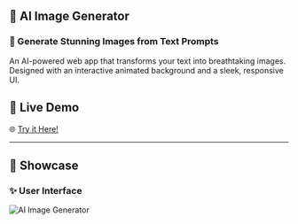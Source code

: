 ## 🚀 AI Image Generator  

### 🎨 Generate Stunning Images from Text Prompts  
An AI-powered web app that transforms your text into breathtaking images. Designed with an interactive animated background and a sleek, responsive UI.  

## 🔗 Live Demo  
🌐 [Try it Here!](https://67cbf6a86b776b813507f9e4--remarkable-paprenjak-9b8efd.netlify.app/)

---

## 📸 Showcase  

### ✨ User Interface  
![AI Image Generator](screenrecording.gif)  